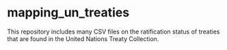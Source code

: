 # mapping_un_treaties
This repository includes many CSV files on the ratification status of treaties that are found in the United Nations Treaty Collection.
